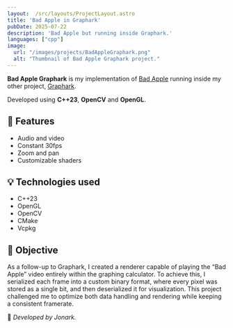 ```yaml
---
layout:  /src/layouts/ProjectLayout.astro
title: 'Bad Apple in Graphark'
pubDate: 2025-07-22
description: 'Bad Apple but running inside Graphark.'
languages: ["cpp"]
image:
  url: "/images/projects/BadAppleGraphark.png"
  alt: "Thumbnail of Bad Apple Graphark project."
--- 
```


**Bad Apple Graphark** is my implementation of <a href="https://youtu.be/9lNZ_Rnr7Jc?si=yYmj8c8XyJ8eWuX_" target="_blank">Bad Apple</a> running inside my other project, [Graphark](/portfolio/projects/graphark).

Developed using **C++23**, **OpenCV** and **OpenGL**.

## 🧩 Features

- Audio and video
- Constant 30fps
- Zoom and pan
- Customizable shaders

## 💡 Technologies used

- C++23
- OpenGL
- OpenCV
- CMake
- Vcpkg

## 🎯 Objective

As a follow-up to Graphark, I created a renderer capable of playing the “Bad Apple” video entirely within the graphing calculator. To achieve this, I serialized each frame into a custom binary format, where every pixel was stored as a single bit, and then deserialized it for visualization. This project challenged me to optimize both data handling and rendering while keeping a consistent framerate.

🚀 *Developed by Jonark.*
